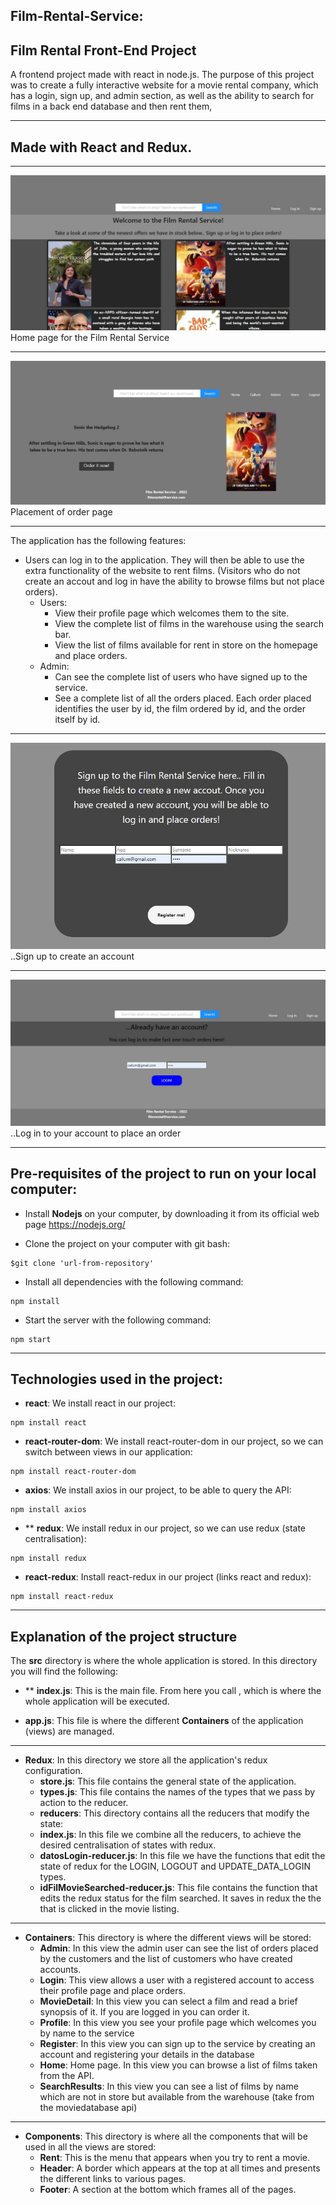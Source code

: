 ## Film-Rental-Service:

## Film Rental Front-End Project

A frontend project made with react in node.js. The purpose of this project was to create a fully interactive website for a movie rental company, which has a login, sign up, and admin section, as well as the ability to search for films in a back end database and then rent them,

***

## Made with React and Redux. 


***
![Home page React](src/readmePhotos/homepage.jpg)
Home page for the Film Rental Service
***
![Rent film React](src/readmePhotos/ordernow.jpg)
Placement of order page
***


The application has the following features:
* Users can log in to the application. They will then be able to use the extra functionality of the website to rent films. (Visitors who do not create an accout and log in have the ability to browse films but not place orders).
    * Users:
        * View their profile page which welcomes them to the site.
        * View the complete list of films in the warehouse using the search bar.
        * View the list of films available for rent in store on the homepage and place orders.
    * Admin:
        * Can see the complete list of users who have signed up to the service.
        * See a complete list of all the orders placed. Each order placed identifies the user by id, the film ordered by id, and the order itself by id.

***

![Sign up React](src/readmePhotos/signUp.jpg)
..Sign up to create an account
***

![Log in React](src/readmePhotos/login.jpg)
..Log in to your account to place an order
***


## Pre-requisites of the project to run on your local computer:

* Install **Nodejs** on your computer, by downloading it from its official web page
https://nodejs.org/

* Clone the project on your computer with git bash:
```
$git clone 'url-from-repository'
```

* Install all dependencies with the following command:
```
npm install
```

* Start the server with the following command:
```
npm start
```
***

## Technologies used in the project:

* **react**: We install react in our project:
```
npm install react
```
* **react-router-dom**: We install react-router-dom in our project, so we can switch between views in our application:
```
npm install react-router-dom
```
* **axios**: We install axios in our project, to be able to query the API:
```
npm install axios
```
* ** **redux**: We install redux in our project, so we can use redux (state centralisation):
```
npm install redux
```
* **react-redux**: Install react-redux in our project (links react and redux):
```
npm install react-redux
```

***


## Explanation of the project structure

The **src** directory is where the whole application is stored. In this directory you will find the following:

* ** **index.js**: This is the main file. From here you call **<App/>**, which is where the whole application will be executed.

* **app.js**: This file is where the different **Containers** of the application (views) are managed.

***


* **Redux**: In this directory we store all the application's redux configuration.
    * **store.js**: This file contains the general state of the application.
    * **types.js**: This file contains the names of the types that we pass by action to the reducer.
    * **reducers**: This directory contains all the reducers that modify the state:
    * **index.js**: In this file we combine all the reducers, to achieve the desired centralisation of states with redux.
    * **datosLogin-reducer.js**: In this file we have the functions that edit the state of redux for the LOGIN, LOGOUT and UPDATE_DATA_LOGIN types.
    * **idFilMovieSearched-reducer.js**: This file contains the function that edits the redux status for the film searched. It saves in redux the the  that is clicked in the movie listing.

***


* **Containers**: This directory is where the different views will be stored:
    * **Admin**: In this view the admin user can see the list of orders placed by the customers and the list of customers who have created accounts.
    * **Login**: This view allows a user with a registered account to access their profile page and place orders.
    * **MovieDetail**: In this view you can select a film and read a brief synopsis of it. If you are logged in you can order it.
    * **Profile**: In this view you see your profile page which welcomes you by name to the service
    * **Register**: In this view you can sign up to the service by creating an account and registering your details in the database
    * **Home**: Home page. In this view you can browse a list of films taken from the API.
    * **SearchResults**: In this view you can see a list of films by name which are not in store but available from the warehouse (take from the moviedatabase api)


***

* **Components**: This directory is where all the components that will be used in all the views are stored:
    * **Rent**: This is the menu that appears when you try to rent a movie.
    * **Header**: A border which appears at the top at all times and presents the different links to various pages.
    * **Footer**: A section at the bottom which frames all of the pages.
    
    
